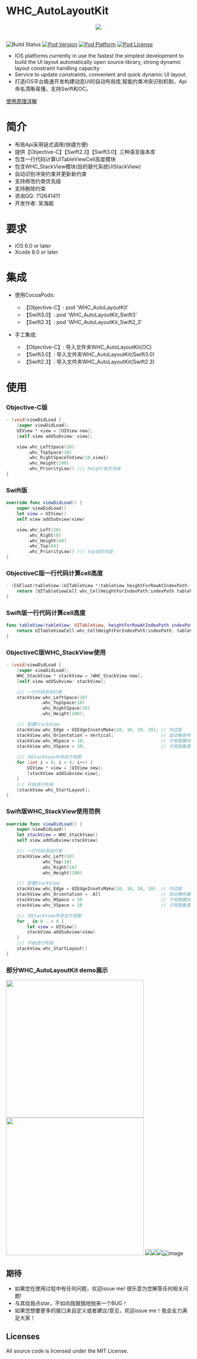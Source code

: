 # WHC_AutoLayoutKit
<div align=center><img src="https://github.com/netyouli/WHC_AutoLayoutKit/blob/master/Gif/WHC_AutoLayoutLogo.png"/></div></br>

![Build Status](https://api.travis-ci.org/netyouli/WHC_AutoLayoutKit.svg?branch=master)
[![Pod Version](http://img.shields.io/cocoapods/v/WHC_AutoLayoutKit.svg?style=flat)](http://cocoadocs.org/docsets/WHC_AutoLayoutKit/)
[![Pod Platform](http://img.shields.io/cocoapods/p/WHC_AutoLayoutKit.svg?style=flat)](http://cocoadocs.org/docsets/WHC_AutoLayoutKit/)
[![Pod License](http://img.shields.io/cocoapods/l/WHC_AutoLayoutKit.svg?style=flat)](https://opensource.org/licenses/MIT)

-  IOS platforms currently in use the fastest the simplest development to build the UI layout automatically open source library, strong dynamic layout constraint handling capacity
-  Service to update constraints, convenient and quick dynamic UI layout.
-  打造iOS平台极速开发构建动态UI的自动布局库,智能约束冲突识别机制，Api命名清晰易懂，支持Swift和OC。

[使用原理详解](https://gold.xitu.io/post/585e087f61ff4b005812eed7)</br>

简介
==============
-  布局Api采用链式调用(快捷方便)
-  提供【Objective-C】【Swift2.3】【Swift3.0】三种语言版本库
-  包含一行代码计算UITableViewCell高度模块
-  包含WHC_StackView模块(目的替代系统UIStackView)
-  自动识别冲突约束并更新新约束
-  支持修改约束优先级
-  支持删除约束
-  咨询QQ: 712641411
-  开发作者: 吴海超

要求
==============
* iOS 6.0 or later
* Xcode 8.0 or later

集成
==============
* 使用CocoaPods:
  -  【Objective-C】: pod 'WHC_AutoLayoutKit'
  -  【Swift3.0】: pod 'WHC_AutoLayoutKit_Swift3'
  -  【Swift2.3】: pod 'WHC_AutoLayoutKit_Swift2_3'
  
* 手工集成:
  -  【Objective-C】: 导入文件夹WHC_AutoLayoutKit(OC)
  -  【Swift3.0】: 导入文件夹WHC_AutoLayoutKit(Swift3.0)
  -  【Swift2.3】: 导入文件夹WHC_AutoLayoutKit(Swift2.3)

使用
==============
### Objective-C版
```objective-c
- (void)viewDidLoad {
    [super viewDidLoad];
    UIView * view = [UIView new];
    [self.view addSubview: view];

    view.whc_LeftSpace(10)
        .whc_TopSpace(10)
        .whc_RightSpaceToView(10,view1)
        .whc_Height(100)
        .whc_PriorityLow() /// height低优先级
}
```

### Swift版
```swift
override func viewDidLoad() {
    super.viewDidLoad()
    let view = UIView()
    self.view.addSubview(view)

    view.whc_Left(20)
        .whc_Right(0)
        .whc_Height(40)
        .whc_Top(64)
        .whc_PriorityLow() /// top低优先级
}
```
### ObjectiveC版一行代码计算cell高度
```objective-c
- (CGFloat)tableView:(UITableView *)tableView heightForRowAtIndexPath:(NSIndexPath *)indexPath {
    return [UITableViewCell whc_CellHeightForIndexPath:indexPath tableView:tableView];
}
```

### Swift版一行代码计算cell高度
```swift
func tableView(tableView: UITableView, heightForRowAtIndexPath indexPath: NSIndexPath) -> CGFloat {
    return UITableViewCell.whc_CellHeightForIndexPath(indexPath, tableView: tableView)
}
```

### ObjectiveC版WHC_StackView使用
```objective-c
- (void)viewDidLoad {
    [super viewDidLoad];
    WHC_StackView * stackView = [WHC_StackView new];
    [self.view addSubview: stackView];

    /// 一行代码添加约束
    stackView.whc_LeftSpace(10)
             .whc_TopSpace(10)
             .whc_RightSpace(10)
             .whc_Height(100);

    /// 配置StackView
    stackView.whc_Edge = UIEdgeInsetsMake(10, 10, 10, 10); // 内边距
    stackView.whc_Orientation = Vertical;                  // 自动垂直布局
    stackView.whc_HSpace = 10;                             // 子视图横向间隙
    stackView.whc_VSpace = 10;                             // 子视图垂直间隙
    
    /// 向StackView中添加子视图
    for (int i = 0; i < 4; i++) {
        UIView * view = [UIView new];
        [stackView addSubview:view];        
    }
    /// 开始进行布局
    [stackView whc_StartLayout];
}
```

### Swift版WHC_StackView使用范例

```swift
override func viewDidLoad() {
    super.viewDidLoad()
    let stackView = WHC_StackView()
    self.view.addSubview(stackView)

    /// 一行代码添加约束
    stackView.whc_Left(10)
             .whc_Top(10)
             .whc_Right(10)
             .whc_Height(100)

    /// 配置StackView
    stackView.whc_Edge = UIEdgeInsetsMake(10, 10, 10, 10)  // 内边距
    stackView.whc_Orientation = .All                       // 自动横向垂直布局
    stackView.whc_HSpace = 10                              // 子视图横向间隙
    stackView.whc_VSpace = 10                              // 子视图垂直间隙

    /// 向StackView中添加子视图
    for _ in 0 ..< 4 {
        let view = UIView()    
        stackView.addSubview(view)        
    }
    /// 开始进行布局
    stackView.whc_StartLayout()
}
```

### 部分WHC_AutoLayoutKit demo展示

<img src = "https://github.com/netyouli/WHC_AutoLayoutKit/blob/master/Gif/c.png" width = "375"><img src = "https://github.com/netyouli/WHC_AutoLayoutKit/blob/master/Gif/g.png" width = "375">
![](https://github.com/netyouli/WHC_AutoLayoutKit/blob/master/Gif/f.gif)![](https://github.com/netyouli/WHC_AutoLayoutKit/blob/master/Gif/a.gif)![](https://github.com/netyouli/WHC_AutoLayoutKit/blob/master/Gif/swiftb.gif)![image](https://github.com/netyouli/WHC_AutoLayoutKit/blob/master/Gif/d.png)


## <a id="期待"></a>期待

- 如果您在使用过程中有任何问题，欢迎issue me! 很乐意为您解答任何相关问题!
- 与其给我点star，不如向我狠狠地抛来一个BUG！
- 如果您想要更多的接口来自定义或者建议/意见，欢迎issue me！我会全力满足大家！

## Licenses
All source code is licensed under the MIT License.

